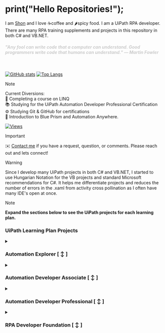 # print("Hello Repositories!");

I am [Shon](https://bit.ly/m/shon) and I love ☕coffee and 🌶️spicy food.  I am a
 UiPath RPA developer.  There are many RPA training supplements and projects in
 this repository in both C# and VB.NET.

 <h5>
   <span style="color: #CCCCCC;">"Any fool can write code that a computer can understand. Good programmers write code that humans can understand." ― Martin Fowler
   </span>
</h5>

<br />

[![GitHub stats](https://github-readme-stats.vercel.app/api?username=shonharsh&show_icons=true&theme=dark#gh-dark-mode-only)](https://bit.ly/m/shon)
[![Top Langs](https://github-readme-stats.vercel.app/api/top-langs/?username=shonharsh&layout=compact&langs_count=8&theme=dark#gh-dark-mode-only)](https://bit.ly/m/shon)

> [!NOTE]
> Current Diversions:<br />
> 🔗 Completing a course on LINQ<br />
> 📚 Studying for the UiPath Automation Developer Professional Certification<br />
> ⚙️ Studying Git & GitHub for certifications<br />
> 🤖 Introduction to Blue Prism and Automation Anywhere.

[![Views](https://visitcount.itsvg.in/api?id=ShonHarsh&label=Profile%20Views&color=3&icon=1&pretty=false)](https://visitcount.itsvg.in)

> [!IMPORTANT]
> ✉️ [Contact me](https://bit.ly/m/shon) if you have a request, question, or
 comments.  Please reach out and lets connect!

> [!WARNING]
> Since I develop many UiPath projects in both C# and VB.NET, I started to use
 Hungarian Notation for the VB projects and standard Microsoft recommendations
 for C#.  It helps me differentiate projects and reduces the number of errors in
 the .xaml from activity cross pollination as I often have many IDE's open at
 once.

> [!NOTE]
> **Expand the sections below to see the UiPath projects for each learning plan.**

 ### UiPath Learning Plan Projects

 <details>
   <summary><h3>Automation Explorer [ ↕️ ]</h3></summary>

 ##### S01 Explore automation development with UiPath Studio
 - S01P01-StudioFirstRun [[C#](https://github.com/ShonHarsh/UiPath-AE-S01P01-StudioFirstRun)] [[VB](https://github.com/ShonHarsh/UiPath-AE-S01P01-StudioFirstRun-VB)]

 ##### S02 Build your first process with Studio
 - S02P01-BuildFirstProcess

 ##### S03 Variables, Constants and Arguments in Studio
 - S03P01-ManagingVariables
 - S03P02-InvokeWorkflow
 - S03P03-ArrayVariables

 ##### S04 Control Flow in Studio
 - S04P01-ForEachAndIf
 - S04P02-WhileAndIf
 - S04P03-SwitchAndForEach

 ##### S05 Excel Automation with the Modern Experience in Studio
 - S05P01-WorkbookAndDataTables
 - S05P02-ExcelActivities

 ##### S06 User Interface (UI) Automation with Modern Design in Studio
 - S06P01-BuildAndRun
 - S06P02-TableExtraction
 </details>

 <details>
   <summary><h3>Automation Developer Associate [ ↕️ ]</h3></summary>

   //Still to be developed

 ##### S01 Data Manipulation with Strings in Studio

 ##### S02 Data Manipulation with Lists and Dictionaries in Studio

 ##### S03 UI Automation Synchronization with Studio

 ##### S04 UI Automation Descriptors in Studio

 ##### S05 Selectors in Studio Deep Dive

 ##### S06 Debugging in Studio

 ##### S07 Error and Exception Handling in Studio

 ##### S08 Working with Local Files and Folders in Studio

 ##### S09 Email Automation With Studio

 ##### S10 PDF Automation with Studio

 ##### S11 Data Manipulation with Data Tables in Studio

 ##### S12 Introduction to Logging in Studio

 ##### S13 Orchestrator Overview for Automation Developers

 ##### S14 Working with Orchestrator Resources

 ##### S15 Object Repository in Studio

 ##### S16 UiPath Integration Service Overview

 ##### S17 Version Control Systems Integration in Studio

 ##### S18 Workflow Analyzer in Studio

 ##### S19 RPA Testing with Studio

 ##### S20 Project Organization in Studio

 ##### S21 Automation Implementation Methodology Fundamentals
 </details>

 <details>
   <summary><h3>Automation Developer Professional [ ↕️ ]</h3></summary>

 //Still to be developed

 ##### S01 State Machines in Studio

 ##### S02 Introduction to Robotic Enterprise Framework

 ##### S03 Building a REFramework Project with Orchestrator Queues [[C#](https://github.com/ShonHarsh/UiPath-REFramework-QueueData)] [[VB](https://github.com/ShonHarsh/UiPath-REFramework-QueueData-VB)]

 ##### S04 Building a REFramework Project with Tabular Data [[C#](https://github.com/ShonHarsh/UiPath-REFramework-TabularData)] [[VB](https://github.com/ShonHarsh/UiPath-REFramework-TabularData-VB)] 

 ##### S05 Practice with REFramework

 ##### S06 Orchestrator Triggers and Monitoring

 ##### S07 Advanced Data Manipulation with Studio

 ##### S08 Advanced UI Automation with Studio

 ##### S09 AI Computer Vision with Studio

 ##### S10 Remote Debugging with Studio

 ##### S11 Invoke Method and Invoke Code in Studio
 </details>

 <details>
   <summary><h3>RPA Developer Foundation [ ↕️ ]</h3></summary>

 ##### S01 Get Started With RPA Development

 ##### S02 Variables, Data Types And Control Flow In Studio

 - S02P01 RPADev-S02P01-ForEachIfStatement [[C#](https://github.com/ShonHarsh/RPADev-S02P01-ForEachIfStatement)] [[VB](https://github.com/ShonHarsh/RPADev-S02P01-ForEachIfStatement-VB)] [[Windows Legacy](https://github.com/ShonHarsh/RPADev-S02P01-ForEachIfStatement-WindowsLegacy)]
 - S02P02 RPADev-S02P02-GenericValue [[C#](https://github.com/ShonHarsh/RPADev-S02P02-GenericValue)] [[VB](https://github.com/ShonHarsh/RPADev-S02P02-GenericValue-VB)] [[Windows Legacy](https://github.com/ShonHarsh/RPADev-S02P02-GenericValue-WindowsLegacy)]
 - S02P03 RPADev-S02P03-Switch [[C#](https://github.com/ShonHarsh/RPADev-S02P03-Switch)] [[VB](https://github.com/ShonHarsh/RPADev-S02P03-Switch-VB)] [[Windows Legacy](https://github.com/ShonHarsh/RPADev-S02P03-Switch-WindowsLegacy)]

 ##### S03 Data Manipulation In Studio

 - S03P01 RPADev-S03P01-Lists [[C#](https://github.com/ShonHarsh/RPADev-S03P01-Lists)] [[VB](https://github.com/ShonHarsh/RPADev-S03P01-Lists-VB)] [[Windows Legacy](https://github.com/ShonHarsh/RPADev-S03P01-Lists-WindowsLegacy)]
 - S03P02 RPADev-S03P03-Dictionaries-Integers [[C#](https://github.com/ShonHarsh/RPADev-S03P03-Dictionaries-Integers)] [[VB](https://github.com/ShonHarsh/RPADev-S03P03-Dictionaries-Integers-VB)] [[Windows Legacy](https://github.com/ShonHarsh/RPADev-S03P03-Dictionaries-Integers-WindowsLegacy)]
 - S03P03 RPADev-S03P04-Dictionaries-Doubles [[C#](https://github.com/ShonHarsh/RPADev-S03P04-Dictionaries-Doubles)] [[VB](https://github.com/ShonHarsh/RPADev-S03P04-Dictionaries-Doubles-VB)] [[Windows Legacy](https://github.com/ShonHarsh/RPADev-S03P04-Dictionaries-Doubles-WindowsLegacy)]
 - S03P04 RPADev-S03P05-InputValidation [[C#](https://github.com/ShonHarsh/RPADev-S03P05-InputValidation)] [[VB](https://github.com/ShonHarsh/RPADev-S03P05-InputValidation-VB)] [[Windows Legacy](https://github.com/ShonHarsh/RPADev-S03P05-InputValidation-WindowsLegacy)]
 - S03P05 RPADev-S03P06-ReplacingPlaceholders [[C#](https://github.com/ShonHarsh/RPADev-S03P06-ReplacingPlaceholders)] [[VB](https://github.com/ShonHarsh/RPADev-S03P06-ReplacingPlaceholders-VB)] [[Windows Legacy](https://github.com/ShonHarsh/RPADev-S03P06-ReplacingPlaceholders-WindowsLegacy)]
 - S03P06 RPADev-S03P07-ExtractEmailAddress [[C#](https://github.com/ShonHarsh/RPADev-S03P07-ExtractEmailAddress)] [[VB](https://github.com/ShonHarsh/RPADev-S03P07-ExtractEmailAddress-VB)] [[Windows Legacy](https://github.com/ShonHarsh/RPADev-S03P07-ExtractEmailAddress-WindowsLegacy)]
 - S03P07 RPADev-S03P08-ExtractEmailAddressRegEx [[C#](https://github.com/ShonHarsh/RPADev-S03P08-ExtractEmailAddressRegEx)] [[VB](https://github.com/ShonHarsh/RPADev-S03P08-ExtractEmailAddressRegEx-VB)] [[Windows Legacy](https://github.com/ShonHarsh/RPADev-S03P08-ExtractEmailAddressRegEx-WindowsLegacy)]

 ##### S04 Excel And Data Tables With Studio

 - S04P01 RPADev-S04P01-CalculatingSums [[C#](https://github.com/ShonHarsh/RPADev-S04P01-CalculatingSums)] [[VB](https://github.com/ShonHarsh/RPADev-S04P01-CalculatingSums-VB)] [[Windows Legacy](https://github.com/ShonHarsh/RPADev-S04P01-CalculatingSums-WindowsLegacy)]
 - S04P02 RPADev-S04P02-CalculatingLossInvoices [[C#](https://github.com/ShonHarsh/RPADev-S04P02-CalculatingLossInvoices)] [[VB](https://github.com/ShonHarsh/RPADev-S04P02-CalculatingLossInvoices-VB)] [[Windows Legacy](https://github.com/ShonHarsh/RPADev-S04P02-CalculatingLossInvoices-WindowsLegacy)]
 - S04P03 RPADev-S04P03-CalculatingPercentagesOfExpenses [[C#](https://github.com/ShonHarsh/RPADev-S04P03-CalculatingPercentagesOfExpenses)] [[VB](https://github.com/ShonHarsh/RPADev-S04P03-CalculatingPercentagesOfExpenses-VB)] [[Windows Legacy](https://github.com/ShonHarsh/RPADev-S04P03-CalculatingPercentagesOfExpenses-WindowsLegacy)]

 ##### S05 UI Automation With Studio
 - S05P01 RPADev-S05P01-PasswordGenerator [[C#](https://github.com/ShonHarsh/RPADev-S05P01-PasswordGenerator)] [[VB](https://github.com/ShonHarsh/RPADev-S05P01-PasswordGenerator-VB)] [[Windows Legacy](https://github.com/ShonHarsh/RPADev-S05P01-PasswordGenerator-WindowsLegacy)]
 - S05P02 RPADev-S05P02-TheRPAChallenge [[C#](https://github.com/ShonHarsh/RPADev-S05P02-TheRPAChallenge)] [[VB](https://github.com/ShonHarsh/RPADev-S05P02-TheRPAChallenge-VB)] [[Windows Legacy](https://github.com/ShonHarsh/RPADev-S05P02-TheRPAChallenge-WindowsLegacy)]
 - S05P03 RPADev-S05P03-InputActions [[C#](https://github.com/ShonHarsh/RPADev-S05P03-InputActions)] [[VB](https://github.com/ShonHarsh/RPADev-S05P03-InputActions-VB)] [[Windows Legacy](https://github.com/ShonHarsh/RPADev-S05P03-InputActions-WindowsLegacy)]
 - S05P04 RPADev-S05P04-OutputActions [[C#](https://github.com/ShonHarsh/RPADev-S05P04-OutputActions)] [[VB](https://github.com/ShonHarsh/RPADev-S05P04-OutputActions-VB)] [[Windows Legacy](https://github.com/ShonHarsh/RPADev-S05P04-OutputActions-WindowsLegacy)]
 - S05P05 RPADev-S05P05-DataScraping [[C#](https://github.com/ShonHarsh/RPADev-S05P05-DataScraping)] [[VB](https://github.com/ShonHarsh/RPADev-S05P05-DataScraping-VB)] [[Windows Legacy](https://github.com/ShonHarsh/RPADev-S05P05-DataScraping-WindowsLegacy)]

 ##### S06 Selectors In Studio

 - S06P01 RPADev-S06P01-GetAndSortData [[C#](https://github.com/ShonHarsh/RPADev-S06P01-GetAndSortData)] [[VB](https://github.com/ShonHarsh/RPADev-S06P01-GetAndSortData-VB)] [[Windows Legacy](https://github.com/ShonHarsh/RPADev-S06P01-GetAndSortData-WindowsLegacy)]
 - S06P02 RPADev-S06P02-SetData [[C#](https://github.com/ShonHarsh/RPADev-S06P02-SetData)] [[VB](https://github.com/ShonHarsh/RPADev-S06P02-SetData-VB)] [[Windows Legacy](https://github.com/ShonHarsh/RPADev-S06P02-SetData-WindowsLegacy)]
 - S06P03 RPADev-S06P03-Highlight-TypeItems [[C#](https://github.com/ShonHarsh/RPADev-S06P03-Highlight-TypeItems)] [[VB](https://github.com/ShonHarsh/RPADev-S06P03-Highlight-TypeItems-VB)] [[Windows Legacy](https://github.com/ShonHarsh/RPADev-S06P03-Highlight-TypeItems-WindowsLegacy)]

 ##### S07 Project Organization In Studio
 - S06P02 RPADev-S07P02-StateMachines [[C#](https://github.com/ShonHarsh/RPADev-S07P02-StateMachines)] [[VB](https://github.com/ShonHarsh/RPADev-S07P02-StateMachines-VB)] [[Windows Legacy](https://github.com/ShonHarsh/RPADev-S07P02-StateMachines-WindowsLegacy)]
 - S06P03 RPADev-S07P03-FixMyWorkflow [[C#](https://github.com/ShonHarsh/RPADev-S07P03-FixMyWorkflow)] [[VB](https://github.com/ShonHarsh/RPADev-S07P03-FixMyWorkflow-VB)] [[Windows Legacy](https://github.com/ShonHarsh/RPADev-S07P03-FixMyWorkflow-WindowsLegacy)]
 - S06P04 RPADev-S07P04-Libraries [[C#](https://github.com/ShonHarsh/RPADev-S07P04-Libraries)] [[VB](https://github.com/ShonHarsh/RPADev-S07P04-Libraries-VB)] [[Windows Legacy](https://github.com/ShonHarsh/RPADev-S07P04-Libraries-WindowsLegacy)]
 </details>
